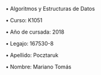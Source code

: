 •  Algoritmos y Estructuras de Datos

•  Curso: K1051

•  Año de cursada: 2018

•  Legajo: 167530-8

•  Apellido: Pocztaruk

•  Nombre: Mariano Tomás

